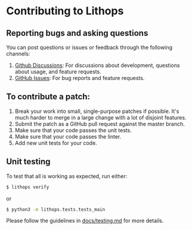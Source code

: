 Contributing to Lithops
===================

Reporting bugs and asking questions
-----------------------------------

You can post questions or issues or feedback through the following channels:

1. [Github Discussions](https://github.com/lithops-cloud/lithops/discussions): For discussions about development, questions about usage, and feature requests.
2. [GitHub Issues](https://github.com/lithops-cloud/lithops/issues): For bug reports and feature requests.


To contribute a patch:
----------------------

1. Break your work into small, single-purpose patches if possible. It's much
   harder to merge in a large change with a lot of disjoint features.
2. Submit the patch as a GitHub pull request against the master branch.
3. Make sure that your code passes the unit tests.
4. Make sure that your code passes the linter. 
5. Add new unit tests for your code.


Unit testing
------------

To test that all is working as expected, run either:

```bash
$ lithops verify
```
or 

```bash
$ python3 -m lithops.tests.tests_main
```

Please follow the guidelines in [docs/testing.md](docs/testing.md) for more details.
